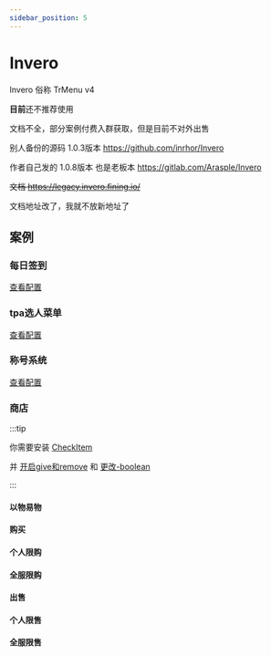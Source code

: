 ```yaml
---
sidebar_position: 5
---
```


# Invero

Invero 俗称 TrMenu v4

**目前**还不推荐使用

文档不全，部分案例付费入群获取，但是目前不对外出售

别人备份的源码 1.0.3版本 https://github.com/inrhor/Invero

作者自己发的 1.0.8版本 也是老板本 https://gitlab.com/Arasple/Invero

~~文档 https://legacy.invero.fining.io/~~

文档地址改了，我就不放新地址了

## 案例

### 每日签到

[查看配置](https://github.com/postyizhan/NitWikit/blob/main/docs-java/process/plugin/other/Menu/demo/inv-每日签到.yml)

### tpa选人菜单

[查看配置](https://github.com/postyizhan/NitWikit/blob/main/docs-java/process/plugin/other/Menu/demo/inv-tpa选人菜单.yml)

### 称号系统

[查看配置](https://github.com/postyizhan/NitWikit/blob/main/docs-java/process/plugin/other/Menu/demo/inv-称号系统.yml)

### 商店

:::tip

你需要安装 [CheckItem](../../Front-Plugin/PlaceHolderAPI/CheckItem.md)

并 [开启give和remove](../../Front-Plugin/PlaceHolderAPI/CheckItem.md#启用give和remove) 和 [更改-boolean](../../Front-Plugin/PlaceHolderAPI/outline.md#更改-boolean)

:::

#### 以物易物

#### 购买

#### 个人限购

#### 全服限购

#### 出售

#### 个人限售

#### 全服限售



